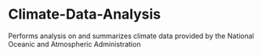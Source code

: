 # Climate-Data-Analysis
Performs analysis on and summarizes climate data provided by the National Oceanic and Atmospheric Administration 
